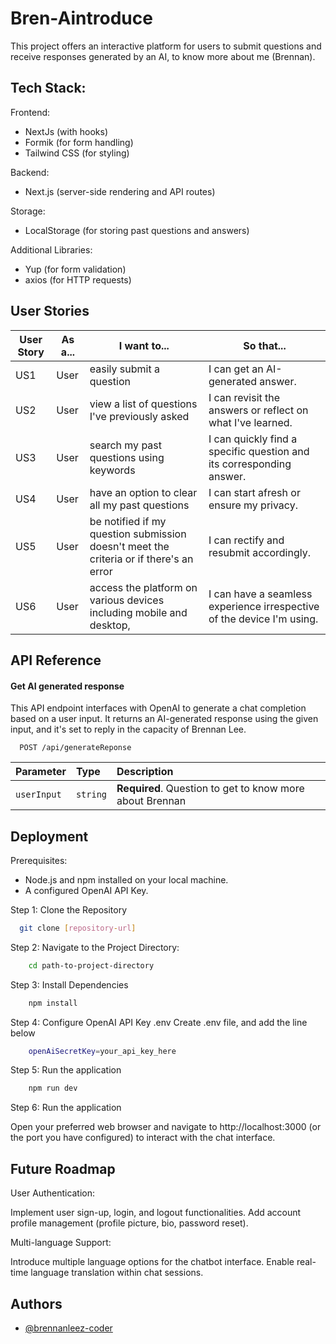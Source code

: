 
# Bren-Aintroduce

This project offers an interactive platform for users to submit questions and receive responses generated by an AI, to know more about me (Brennan).
## Tech Stack:

Frontend:
- NextJs (with hooks)
- Formik (for form handling)
- Tailwind CSS (for styling)

Backend:
- Next.js (server-side rendering and API routes)

Storage:
- LocalStorage (for storing past questions and answers)

Additional Libraries:
- Yup (for form validation)
- axios (for HTTP requests)
## User Stories

| User Story | As a... | I want to... | So that... |
| --- | --- | --- | --- |
| US1 | User | easily submit a question |  I can get an AI-generated answer.|
| US2 | User |  view a list of questions I've previously asked | I can revisit the answers or reflect on what I've learned. |
| US3 | User | search my past questions using keywords | I can quickly find a specific question and its corresponding answer. |
| US4 | User | have an option to clear all my past questions | I can start afresh or ensure my privacy. |
| US5 | User | be notified if my question submission doesn't meet the criteria or if there's an error | I can rectify and resubmit accordingly. |
| US6 | User | access the platform on various devices including mobile and desktop, | I can have a seamless experience irrespective of the device I'm using. |

## API Reference

#### Get AI generated response

This API endpoint interfaces with OpenAI to generate a chat completion based on a user input. It returns an AI-generated response using the given input, and it's set to reply in the capacity of Brennan Lee.
```http
  POST /api/generateReponse
```

| Parameter | Type     | Description                       |
| :-------- | :------- | :-------------------------------- |
| `userInput`      | `string` | **Required**. Question to get to know more about Brennan |



## Deployment

Prerequisites:
- Node.js and npm installed on your local machine.
- A configured OpenAI API Key.

Step 1: Clone the Repository
```bash
  git clone [repository-url]
```

Step 2: Navigate to the Project Directory:

```bash
    cd path-to-project-directory
```

Step 3: Install Dependencies

```bash
    npm install
```

Step 4: Configure OpenAI API Key .env
Create .env file, and add the line below

```bash
    openAiSecretKey=your_api_key_here
```
Step 5: Run the application

```bash
    npm run dev
```

Step 6: Run the application

Open your preferred web browser and navigate to http://localhost:3000 (or the port you have configured) to interact with the chat interface.


## Future Roadmap

User Authentication:

Implement user sign-up, login, and logout functionalities.
Add account profile management (profile picture, bio, password reset).

Multi-language Support:

Introduce multiple language options for the chatbot interface.
Enable real-time language translation within chat sessions.

## Authors

- [@brennanleez-coder](https://www.github.com/brennanleez-coder)

